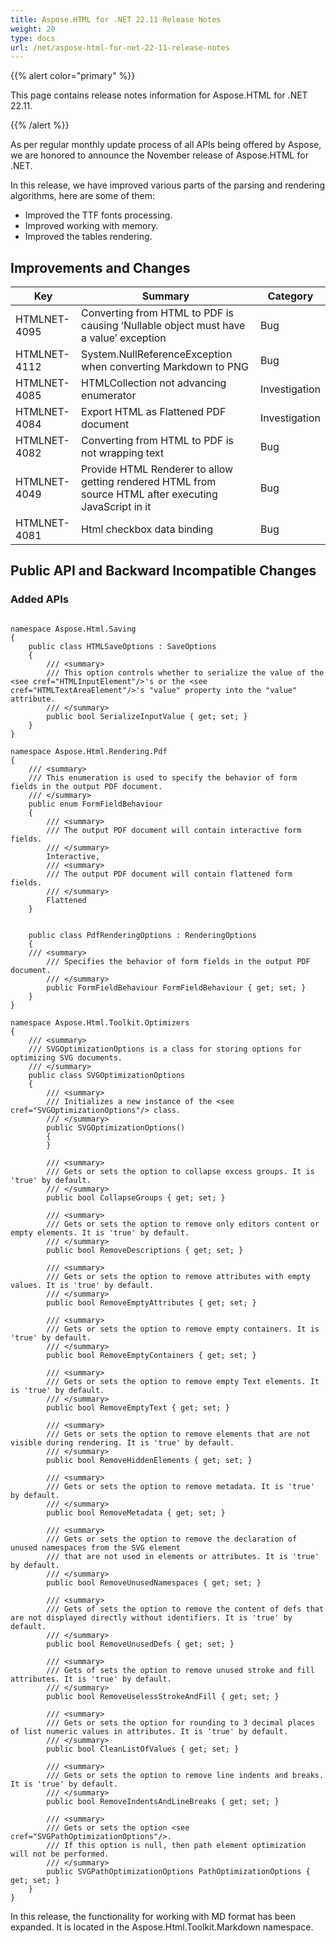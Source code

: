 ```yaml
---
title: Aspose.HTML for .NET 22.11 Release Notes
weight: 20
type: docs
url: /net/aspose-html-for-net-22-11-release-notes
---
```

  {{% alert color="primary" %}} 

This page contains release notes information for Aspose.HTML for .NET 22.11.

{{% /alert %}} 

As per regular monthly update process of all APIs being offered by Aspose, we are honored to announce the November release of Aspose.HTML for .NET.

In this release, we have improved various parts of the parsing and rendering algorithms, here are some of them:

* Improved the TTF fonts processing.
* Improved working with memory.
* Improved the tables rendering.

## **Improvements and Changes**

| **Key**      | **Summary**                                                                                            | **Category**  |
| ------------ | ------------------------------------------------------------------------------------------------------ | ------------- |
| HTMLNET-4095 | Converting from HTML to PDF is causing ‘Nullable object must have a value’ exception                   | Bug           |
| HTMLNET-4112 | System.NullReferenceException when converting Markdown to PNG                                          | Bug           |
| HTMLNET-4085 | HTMLCollection not advancing enumerator                                                                | Investigation |
| HTMLNET-4084 | Export HTML as Flattened PDF document                                                                  | Investigation |
| HTMLNET-4082 | Converting from HTML to PDF is not wrapping text                                                       | Bug           |
| HTMLNET-4049 | Provide HTML Renderer to allow getting rendered HTML from source HTML after executing JavaScript in it | Bug           |
| HTMLNET-4081 | Html checkbox data binding                                                                             | Bug           |

## **Public API and Backward Incompatible Changes**

### **Added APIs**

```

namespace Aspose.Html.Saving
{
    public class HTMLSaveOptions : SaveOptions
	{
	    /// <summary>
        /// This option controls whether to serialize the value of the <see cref="HTMLInputElement"/>'s or the <see cref="HTMLTextAreaElement"/>'s "value" property into the "value" attribute.
        /// </summary>
        public bool SerializeInputValue { get; set; }
	}
}

namespace Aspose.Html.Rendering.Pdf
{
    /// <summary>
    /// This enumeration is used to specify the behavior of form fields in the output PDF document.
    /// </summary>
    public enum FormFieldBehaviour
    {
        /// <summary>
        /// The output PDF document will contain interactive form fields.
        /// </summary>
        Interactive,
        /// <summary>
        /// The output PDF document will contain flattened form fields.
        /// </summary>
        Flattened
    }


    public class PdfRenderingOptions : RenderingOptions 
    { 
	/// <summary>
        /// Specifies the behavior of form fields in the output PDF document.
        /// </summary>
        public FormFieldBehaviour FormFieldBehaviour { get; set; }
    }  
}

namespace Aspose.Html.Toolkit.Optimizers
{
    /// <summary>
    /// SVGOptimizationOptions is a class for storing options for optimizing SVG documents.
    /// </summary>
    public class SVGOptimizationOptions
    {
        /// <summary>
        /// Initializes a new instance of the <see cref="SVGOptimizationOptions"/> class.
        /// </summary>
        public SVGOptimizationOptions()
        {
        }

        /// <summary>
        /// Gets or sets the option to collapse excess groups. It is 'true' by default.
        /// </summary>
        public bool CollapseGroups { get; set; }

        /// <summary>
        /// Gets or sets the option to remove only editors content or empty elements. It is 'true' by default.
        /// </summary>
        public bool RemoveDescriptions { get; set; }

        /// <summary>
        /// Gets or sets the option to remove attributes with empty values. It is 'true' by default.
        /// </summary>
        public bool RemoveEmptyAttributes { get; set; }

        /// <summary>
        /// Gets or sets the option to remove empty containers. It is 'true' by default.
        /// </summary>
        public bool RemoveEmptyContainers { get; set; }

        /// <summary>
        /// Gets or sets the option to remove empty Text elements. It is 'true' by default.
        /// </summary>
        public bool RemoveEmptyText { get; set; }

        /// <summary>
        /// Gets or sets the option to remove elements that are not visible during rendering. It is 'true' by default.
        /// </summary>
        public bool RemoveHiddenElements { get; set; }

        /// <summary>
        /// Gets or sets the option to remove metadata. It is 'true' by default.
        /// </summary>
        public bool RemoveMetadata { get; set; }

        /// <summary>
        /// Gets or sets the option to remove the declaration of unused namespaces from the SVG element 
        /// that are not used in elements or attributes. It is 'true' by default.
        /// </summary>
        public bool RemoveUnusedNamespaces { get; set; }

        /// <summary>
        /// Gets of sets the option to remove the content of defs that are not displayed directly without identifiers. It is 'true' by default.
        /// </summary>
        public bool RemoveUnusedDefs { get; set; }

        /// <summary>
        /// Gets of sets the option to remove unused stroke and fill attributes. It is 'true' by default.
        /// </summary>
        public bool RemoveUselessStrokeAndFill { get; set; }

        /// <summary>
        /// Gets or sets the option for rounding to 3 decimal places of list numeric values in attributes. It is 'true' by default.
        /// </summary>
        public bool CleanListOfValues { get; set; }

        /// <summary>
        /// Gets or sets the option to remove line indents and breaks. It is 'true' by default.
        /// </summary>
        public bool RemoveIndentsAndLineBreaks { get; set; }

        /// <summary>
        /// Gets or sets the option <see cref="SVGPathOptimizationOptions"/>.
        /// If this option is null, then path element optimization will not be performed.
        /// </summary>
        public SVGPathOptimizationOptions PathOptimizationOptions { get; set; }
    }
}
```

In this release, the functionality for working with MD format has been expanded. It is located in the Aspose.Html.Toolkit.Markdown namespace.
